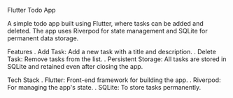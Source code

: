 Flutter Todo App

A simple todo app built using Flutter, where tasks can be added and deleted. The app uses Riverpod for state management and SQLite for permanent data storage.

Features
. Add Task: Add a new task with a title and description.
. Delete Task: Remove tasks from the list.
. Persistent Storage: All tasks are stored in SQLite and retained even after closing the app.

Tech Stack
. Flutter: Front-end framework for building the app.
. Riverpod: For managing the app's state.
. SQLite: To store tasks permanently.
